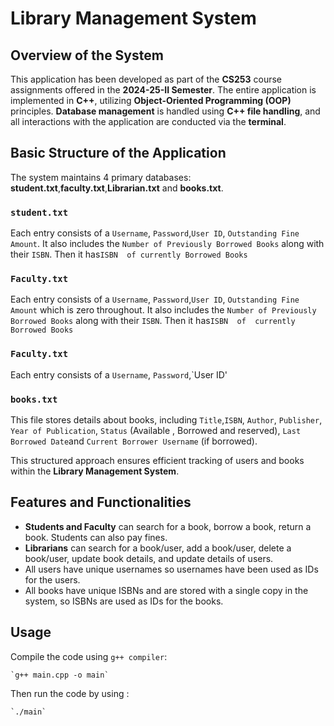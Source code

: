 # Library Management System

##  Overview of the System
This application has been developed as part of the **CS253** course assignments offered in the **2024-25-II Semester**. The entire application is implemented in **C++**, utilizing **Object-Oriented Programming (OOP)** principles. **Database management** is handled using **C++ file handling**, and all interactions with the application are conducted via the **terminal**.

##  Basic Structure of the Application
The system maintains 4 primary databases: **student.txt**,**faculty.txt**,**Librarian.txt** and **books.txt**.

###  `student.txt`
Each entry consists of a `Username`, `Password`,`User ID`, `Outstanding Fine Amount`. It also includes the `Number of Previously Borrowed Books` along with their `ISBN`. Then it has`ISBN  of currently Borrowed Books`
###  `Faculty.txt`
Each entry consists of a `Username`, `Password`,`User ID`, `Outstanding Fine Amount` which is zero throughout. It also includes the `Number of Previously Borrowed Books` along with their `ISBN`. Then it has`ISBN  of  currently Borrowed Books`
###  `Faculty.txt`
Each entry consists of a `Username`, `Password`,`User ID'

###  `books.txt`
This file stores details about books, including `Title`,`ISBN`, `Author`, `Publisher`, `Year of Publication`, `Status` (Available , Borrowed and reserved), `Last Borrowed Date`and `Current Borrower Username` (if borrowed).

This structured approach ensures efficient tracking of users and books within the **Library Management System**.

## Features and Functionalities
- **Students and Faculty** can search for a book, borrow a book, return a book. Students can also pay fines.
- **Librarians** can search for a book/user, add a book/user, delete a book/user, update book details, and update details of users.
- All users have unique usernames so usernames have been used as IDs for the users.
- All books have unique ISBNs and are stored with a single copy in the system, so ISBNs are used as IDs for the books.

## Usage

Compile the code using `g++ compiler`:

    `g++ main.cpp -o main`
Then run the code by using :
    
    `./main`

